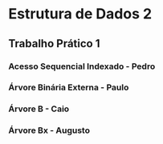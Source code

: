 # Estrutura de Dados 2
## Trabalho Prático 1
### **Acesso Sequencial Indexado** - Pedro
### **Árvore Binária Externa** - Paulo
### **Árvore B** - Caio
### **Árvore Bx** - Augusto
